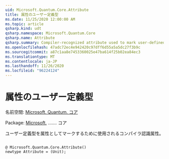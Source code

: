 ```yaml
---
uid: Microsoft.Quantum.Core.Attribute
title: 属性のユーザー定義型
ms.date: 11/25/2020 12:00:00 AM
ms.topic: article
qsharp.kind: udt
qsharp.namespace: Microsoft.Quantum.Core
qsharp.name: Attribute
qsharp.summary: Compiler-recognized attribute used to mark user-defined types as attributes.
ms.openlocfilehash: 47adc72ec4e942420c97dff6d55a5a5dc27f3b9c
ms.sourcegitcommit: a87c1aa8e7453360025e47ba614f25b02ea84ec3
ms.translationtype: MT
ms.contentlocale: ja-JP
ms.lasthandoff: 11/26/2020
ms.locfileid: "96224124"
---
```

# <a name="attribute-user-defined-type"></a>属性のユーザー定義型

名前空間: [Microsoft. Quantum. コア](xref:Microsoft.Quantum.Core)

Package: [Microsoft.](https://nuget.org/packages/Microsoft.Quantum.QSharp.Core) ....... コア


ユーザー定義型を属性としてマークするために使用されるコンパイラ認識属性。

```qsharp

@ Microsoft.Quantum.Core.Attribute()
newtype Attribute = (Unit);
```

